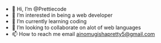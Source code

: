 - 👋 Hi, I’m @Prettiecode
- 👀 I’m interested in being a web developer
- 🌱 I’m currently learning coding
- 💞️ I’m looking to collaborate on alot of web languages
- 📫 How to reach me email ainomugishapretty5@gmail.com

<!---
Prettiecode/Prettiecode is a ✨ special ✨ repository because its `README.md` (this file) appears on your GitHub profile.
You can click the Preview link to take a look at your changes.
--->
